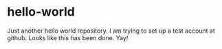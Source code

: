 # hello-world
Just another hello world repository. I am trying to set up a test account at github. Looks like this has been done. Yay!
